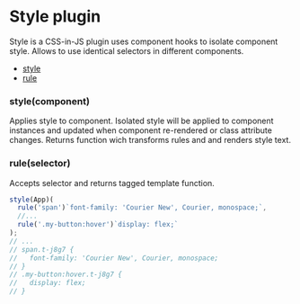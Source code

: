 # Style plugin
Style is a CSS-in-JS plugin uses component hooks to isolate component style. 
Allows to use identical selectors in different components.
- [style](#style)
- [rule](#rule)
### style(component)
Applies style to component. Isolated style will be applied to component instances 
and updated when component re-rendered or class attribute changes. Returns function
wich transforms rules and and renders style text.
### rule(selector)
Accepts selector and returns tagged template function.
```js
style(App)(
  rule('span')`font-family: 'Courier New', Courier, monospace;`,
  //...
  rule('.my-button:hover')`display: flex;`
);
// ...
// span.t-j8g7 {
//   font-family: 'Courier New', Courier, monospace;
// }
// .my-button:hover.t-j8g7 {
//   display: flex;
// }
```